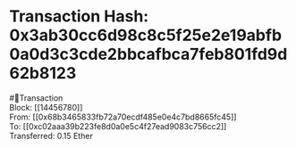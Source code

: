 
Transaction Hash: 0x3ab30cc6d98c8c5f25e2e19abfb0a0d3c3cde2bbcafbca7feb801fd9d62b8123
====================================================================================
  
#💸Transaction  
Block: [[14456780]]  
From: [[0x68b3465833fb72a70ecdf485e0e4c7bd8665fc45]]  
To: [[0xc02aaa39b223fe8d0a0e5c4f27ead9083c756cc2]]  
Transferred: 0.15 Ether